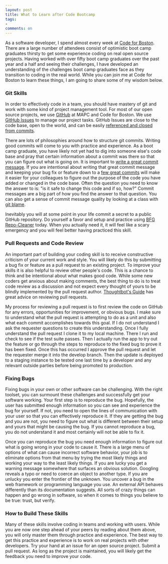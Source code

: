 ```yaml
---
layout: post
title: What to Learn after Code Bootcamp
tags:
-
comments: on
---
```

As a software developer, I spend almost every week at [Code for Boston](http://www.codeforboston.org). There are a large number of attendees consist of optimistic boot camp graduates thirsty to get some experience coding on real open source projects. Having worked with over fifty boot camp graduates over the past year and a half and seeing their challenges, I have developed an understanding of the challenges boot camp graduates face as they transition to coding in the real world. While you can join me at Code for Boston to learn these things, I am going to share some of my wisdom below.

### Git Skills
In order to effectively code in a team, you should have mastery of git and work with some kind of project management tool. For most of our open source projects, we use [GitHub](http://www.github.com) at MAPC and Code for Boston. We use [GitHub Issues](http://ben.balter.com/2014/11/06/rules-of-communicating-at-github/#3-nobody-gets-fired-for-buying-ibm-opening-an-issue) to manage our project tasks. GitHub Issues are close to the code base, open to the world, and can be easily [referenced and closed from commits](https://help.github.com/articles/closing-issues-via-commit-messages/).

There are lots of philosophies around how to structure git commits. Writing good commits will come to you with practice and experience. As a boot camp graduate, you have likely not yet had to dig into someone else's code base and pray that certain information about a commit was there so that you can figure out what is going on. It is important to [write a great commit message](https://robots.thoughtbot.com/5-useful-tips-for-a-better-commit-message). If you are intentional about writing that great commit message and keeping your bug fix or feature down to a [few great commits](https://robots.thoughtbot.com/autosquashing-git-commits) will make it easier for your colleagues to figure out the purpose of the code you have added or changed in the code base. Often the question you need to know the answer to is: "is it safe to change this code and if so, how?" Commit messages are a big part of how you find the answer to that question. You can also get a sense of commit message quality by looking at a class with [git blame](https://help.github.com/articles/tracing-changes-in-a-file/).

Inevitably you will at some point in your life commit a secret to a public GitHub repository. Do yourself a favor and setup and practice using [BFG Repo-Cleaner](https://rtyley.github.io/bfg-repo-cleaner/) today. When you actually need it, it will feel like a scary emergency and you will feel better having practiced this skill.

### Pull Requests and Code Review

An important part of building your coding skill is to receive constructive criticism of your current work and style. You will likely do this by submitting a bug fix or feature as a pull request to an existing project. To improve your skills it is also helpful to review other people's code. This is a chance to think and be intentional about what makes good code. While some new coders get anxious about making comments, the best thing to do is to treat code review as a discussion and not expect every thought of yours to be blindly implemented by the pull request author. [Thoughtbot's Guide](https://github.com/thoughtbot/guides/tree/master/code-review) has great advice on reviewing pull requests.

My process for reviewing a pull request is to first review the code on GitHub for any errors, opportunities for improvement, or obvious bugs. I make sure to understand what the pull request is attempting to do as a unit and also what each commit accomplishes towards this goal. If I do not understand I ask the requester questions to create this understanding. Once I fully understand the pull request I clone it to my local machine. There I run and check to see if the test suite passes. Then I actually run the app to try out the feature or go through the steps to reproduce to the fixed bug to prove it has been fixed. Once this has occurred I approve the pull request and let the requester merge it into the develop branch. Then the update is deployed to a staging instance to be tested one last time by a developer and any relevant outside parties before being promoted to production.

### Fixing Bugs

Fixing bugs in your own or other software can be challenging. With the right toolset, you can surmount these challenges and successfully get your software working. Your first step is to reproduce the bug. Hopefully, the user has submitted enough information so you can see and experience the bug for yourself. If not, you need to open the lines of communication with your user so that you can effectively reproduce it. If they are getting the bug and you are not, you need to figure out what is different between their setup and yours that might be causing the bug. If you cannot reproduce a bug, you do not understand it and most certainly will not be able to fix it.

Once you can reproduce the bug you need enough information to figure out what is going wrong in your code to cause it. There is a large menu of options of what can cause incorrect software behavior, your job is to eliminate options from that menu by trying the most likely things and working your way to the least likely things. If you are lucky you get a warning message somewhere that surfaces an obvious solution. Googling reveals a typo or need to coerce an object to another type. If you are unlucky you enter the frontier of the unknown. You uncover a bug in the web framework or programming language you use. An external API behaves differently than its documentation suggests. All sorts of crazy things can happen and go wrong in software, so when it comes to things you believe to be true: trust, but verify.

### How to Build These Skills

Many of these skills involve coding in teams and working with users. While you are now one step ahead of your peers by reading about them above, you will only master them through practice and experience. The best way to get this practice and experience is to work on real projects with other developers. Try your hand at an issue for an open source project. Submit a pull request. As long as the project is maintained, you will likely get the feedback you need to improve your code.
